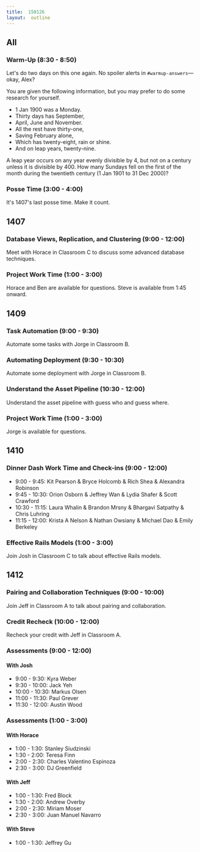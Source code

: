 ```yaml
---
title:  150126
layout:  outline
---
```


## All

### Warm-Up (8:30 - 8:50)

Let's do two days on this one again. No spoiler alerts in `#warmup-answers`—okay, Alex?

You are given the following information, but you may prefer to do some research for yourself.

* 1 Jan 1900 was a Monday.
* Thirty days has September,
* April, June and November.
* All the rest have thirty-one,
* Saving February alone,
* Which has twenty-eight, rain or shine.
* And on leap years, twenty-nine.

A leap year occurs on any year evenly divisible by 4, but not on a century unless it is divisible by 400.
How many Sundays fell on the first of the month during the twentieth century (1 Jan 1901 to 31 Dec 2000)?

### Posse Time (3:00 - 4:00)

It's 1407's last posse time. Make it count.

## 1407

### Database Views, Replication, and Clustering (9:00 - 12:00)

Meet with Horace in Classroom C to discuss some advanced database techniques.

### Project Work Time (1:00 - 3:00)

Horace and Ben are available for questions. Steve is available from 1:45 onward.

## 1409

### Task Automation (9:00 - 9:30)

Automate some tasks with Jorge in Classroom B.

### Automating Deployment (9:30 - 10:30)

Automate some deployment with Jorge in Classroom B.

### Understand the Asset Pipeline (10:30 - 12:00)

Understand the asset pipeline with guess who and guess where.

### Project Work Time (1:00 - 3:00)

Jorge is available for questions.

## 1410

### Dinner Dash Work Time and Check-ins (9:00 - 12:00)

* 9:00 - 9:45: Kit Pearson & Bryce Holcomb & Rich Shea & Alexandra Robinson
* 9:45 - 10:30: Orion Osborn & Jeffrey Wan & Lydia Shafer & Scott Crawford
* 10:30 - 11:15: Laura Whalin & Brandon Mrsny & Bhargavi Satpathy & Chris Luhring
* 11:15 - 12:00: Krista A Nelson & Nathan Owsiany & Michael Dao & Emily Berkeley

### Effective Rails Models (1:00 - 3:00)

Join Josh in Classroom C to talk about effective Rails models.

## 1412

### Pairing and Collaboration Techniques (9:00 - 10:00)

Join Jeff in Classroom A to talk about pairing and collaboration.

### Credit Recheck (10:00 - 12:00)

Recheck your credit with Jeff in Classroom A.

### Assessments (9:00 - 12:00)

#### With Josh

* 9:00 - 9:30: Kyra Weber
* 9:30 - 10:00: Jack Yeh
* 10:00 - 10:30: Markus Olsen
* 11:00 - 11:30: Paul Grever
* 11:30 - 12:00: Austin Wood

### Assessments (1:00 - 3:00)

#### With Horace

* 1:00 - 1:30: Stanley Siudzinski
* 1:30 - 2:00: Teresa Finn
* 2:00 - 2:30: Charles Valentino Espinoza
* 2:30 - 3:00: DJ Greenfield

#### With Jeff

* 1:00 - 1:30: Fred Block
* 1:30 - 2:00: Andrew Overby
* 2:00 - 2:30: Miriam Moser
* 2:30 - 3:00: Juan Manuel Navarro

#### With Steve

* 1:00 - 1:30: Jeffrey Gu